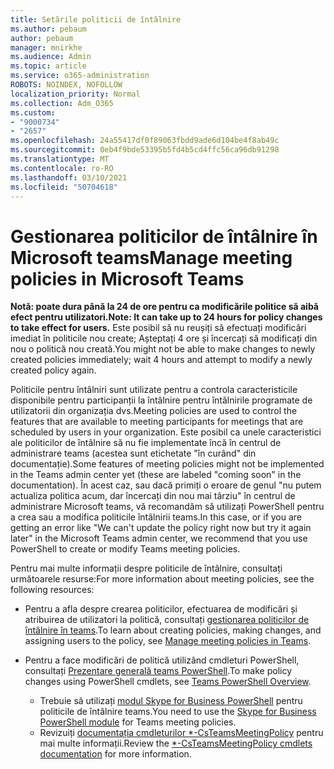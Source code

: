 ```yaml
---
title: Setările politicii de întâlnire
ms.author: pebaum
author: pebaum
manager: mnirkhe
ms.audience: Admin
ms.topic: article
ms.service: o365-administration
ROBOTS: NOINDEX, NOFOLLOW
localization_priority: Normal
ms.collection: Adm_O365
ms.custom:
- "9000734"
- "2657"
ms.openlocfilehash: 24a55417df0f89063fbdd9ade6d104be4f8ab49c
ms.sourcegitcommit: 0eb4f9bde53395b5fd4b5cd4ffc56ca96db91298
ms.translationtype: MT
ms.contentlocale: ro-RO
ms.lasthandoff: 03/10/2021
ms.locfileid: "50704618"
---
```

# <a name="manage-meeting-policies-in-microsoft-teams"></a><span data-ttu-id="ca2af-102">Gestionarea politicilor de întâlnire în Microsoft teams</span><span class="sxs-lookup"><span data-stu-id="ca2af-102">Manage meeting policies in Microsoft Teams</span></span>

<span data-ttu-id="ca2af-103">**Notă: poate dura până la 24 de ore pentru ca modificările politice să aibă efect pentru utilizatori.**</span><span class="sxs-lookup"><span data-stu-id="ca2af-103">**Note: It can take up to 24 hours for policy changes to take effect for users.**</span></span> <span data-ttu-id="ca2af-104">Este posibil să nu reușiți să efectuați modificări imediat în politicile nou create; Așteptați 4 ore și încercați să modificați din nou o politică nou creată.</span><span class="sxs-lookup"><span data-stu-id="ca2af-104">You might not be able to make changes to newly created policies immediately; wait 4 hours and attempt to modify a newly created policy again.</span></span>

<span data-ttu-id="ca2af-105">Politicile pentru întâlniri sunt utilizate pentru a controla caracteristicile disponibile pentru participanții la întâlnire pentru întâlnirile programate de utilizatorii din organizația dvs.</span><span class="sxs-lookup"><span data-stu-id="ca2af-105">Meeting policies are used to control the features that are available to meeting participants for meetings that are scheduled by users in your organization.</span></span> <span data-ttu-id="ca2af-106">Este posibil ca unele caracteristici ale politicilor de întâlnire să nu fie implementate încă în centrul de administrare teams (acestea sunt etichetate "în curând" din documentație).</span><span class="sxs-lookup"><span data-stu-id="ca2af-106">Some features of meeting policies might not be implemented in the Teams admin center yet (these are labeled "coming soon" in the documentation).</span></span> <span data-ttu-id="ca2af-107">În acest caz, sau dacă primiți o eroare de genul "nu putem actualiza politica acum, dar încercați din nou mai târziu" în centrul de administrare Microsoft teams, vă recomandăm să utilizați PowerShell pentru a crea sau a modifica politicile întâlnirii teams.</span><span class="sxs-lookup"><span data-stu-id="ca2af-107">In this case, or if you are getting an error like "We can't update the policy right now but try it again later" in the Microsoft Teams admin center, we recommend that you use PowerShell to create or modify Teams meeting policies.</span></span> 

<span data-ttu-id="ca2af-108">Pentru mai multe informații despre politicile de întâlnire, consultați următoarele resurse:</span><span class="sxs-lookup"><span data-stu-id="ca2af-108">For more information about meeting policies, see the following resources:</span></span>

- <span data-ttu-id="ca2af-109">Pentru a afla despre crearea politicilor, efectuarea de modificări și atribuirea de utilizatori la politică, consultați [gestionarea politicilor de întâlnire în teams](https://docs.microsoft.com/microsoftteams/meeting-policies-in-teams).</span><span class="sxs-lookup"><span data-stu-id="ca2af-109">To learn about creating policies, making changes, and assigning users to the policy, see [Manage meeting policies in Teams](https://docs.microsoft.com/microsoftteams/meeting-policies-in-teams).</span></span>

- <span data-ttu-id="ca2af-110">Pentru a face modificări de politică utilizând cmdleturi PowerShell, consultați [Prezentare generală teams PowerShell](https://docs.microsoft.com/microsoftteams/teams-powershell-overview).</span><span class="sxs-lookup"><span data-stu-id="ca2af-110">To make policy changes using PowerShell cmdlets, see [Teams PowerShell Overview](https://docs.microsoft.com/microsoftteams/teams-powershell-overview).</span></span> 
    - <span data-ttu-id="ca2af-111">Trebuie să utilizați [modul Skype for Business PowerShell](https://docs.microsoft.com/skypeforbusiness/set-up-your-computer-for-windows-powershell/download-and-install-the-skype-for-business-online-connector) pentru politicile de întâlnire teams.</span><span class="sxs-lookup"><span data-stu-id="ca2af-111">You need to use the [Skype for Business PowerShell module](https://docs.microsoft.com/skypeforbusiness/set-up-your-computer-for-windows-powershell/download-and-install-the-skype-for-business-online-connector) for Teams meeting policies.</span></span> 
    - <span data-ttu-id="ca2af-112">Revizuiți [documentația cmdleturilor \*-CsTeamsMeetingPolicy](https://docs.microsoft.com/search/?search=CsTeamsMeetingPolicy&view=skype-ps) pentru mai multe informații.</span><span class="sxs-lookup"><span data-stu-id="ca2af-112">Review the [\*-CsTeamsMeetingPolicy cmdlets documentation](https://docs.microsoft.com/search/?search=CsTeamsMeetingPolicy&view=skype-ps) for more information.</span></span>

